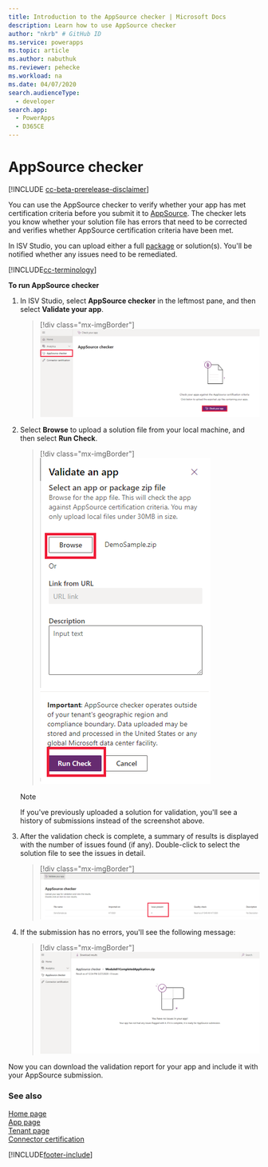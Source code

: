 ```yaml
---
title: Introduction to the AppSource checker | Microsoft Docs
description: Learn how to use AppSource checker
author: "nkrb" # GitHub ID
ms.service: powerapps
ms.topic: article
ms.author: nabuthuk
ms.reviewer: pehecke
ms.workload: na
ms.date: 04/07/2020
search.audienceType: 
  - developer
search.app: 
  - PowerApps
  - D365CE
---
```


# AppSource checker

[!INCLUDE [cc-beta-prerelease-disclaimer](../../includes/cc-beta-prerelease-disclaimer.md)]

You can use the AppSource checker to verify whether your app has met certification criteria before you submit it to [AppSource](https://appsource.microsoft.com/). The checker lets you know whether your solution file has errors that need to be corrected and verifies whether AppSource certification criteria have been met. 

In ISV Studio, you can upload either a full [package](/power-platform/alm/package-deployer-tool) or solution(s). You'll be notified whether any issues need to be remediated.

[!INCLUDE[cc-terminology](includes/cc-terminology.md)]

**To run AppSource checker**

1. In ISV Studio, select **AppSource checker** in the leftmost pane, and then select **Validate your app**.

    > [!div class="mx-imgBorder"]
    > ![AppSource checker.](media/appsource-checker.png "AppSource checker")

2. Select **Browse** to upload a solution file from your local machine, and then select **Run Check**.
   
   > [!div class="mx-imgBorder"]
   > ![Run check command.](media/appsource-browse-solution-files.png "Run check command")
 
   > [!NOTE]
   > If you've previously uploaded a solution for validation, you'll see a history of submissions instead of the screenshot above.

3. After the validation check is complete, a summary of results is displayed with the number of issues found (if any). Double-click to select the solution file to see the issues in detail.

   > [!div class="mx-imgBorder"]
   > ![Summary of AppSource checker results.](media/appsource-results-page.png "Summary of AppSource checker results")

4. If the submission has no errors, you'll see the following message:
 
   > [!div class="mx-imgBorder"]
   > ![AppSource checker success message.](media/appsource-no-error-page.png "AppSource checker success message")
   
Now you can download the validation report for your app and include it with your AppSource submission. 

### See also

[Home page](isv-app-management-homepage.md)<br/>
[App page](isv-app-management-apppage.md)<br/>
[Tenant page](isv-app-management-tenantpage.md)<br/>
[Connector certification](isv-app-management-certification.md)



[!INCLUDE[footer-include](../../includes/footer-banner.md)]